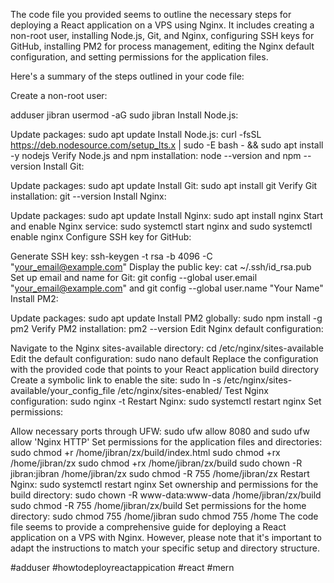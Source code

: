 The code file you provided seems to outline the necessary steps for deploying a React application on a VPS using Nginx. It includes creating a non-root user, installing Node.js, Git, and Nginx, configuring SSH keys for GitHub, installing PM2 for process management, editing the Nginx default configuration, and setting permissions for the application files.

Here's a summary of the steps outlined in your code file:

Create a non-root user:

adduser jibran
usermod -aG sudo jibran
Install Node.js:

Update packages: sudo apt update
Install Node.js: curl -fsSL https://deb.nodesource.com/setup_lts.x | sudo -E bash - && sudo apt install -y nodejs
Verify Node.js and npm installation: node --version and npm --version
Install Git:

Update packages: sudo apt update
Install Git: sudo apt install git
Verify Git installation: git --version
Install Nginx:

Update packages: sudo apt update
Install Nginx: sudo apt install nginx
Start and enable Nginx service: sudo systemctl start nginx and sudo systemctl enable nginx
Configure SSH key for GitHub:

Generate SSH key: ssh-keygen -t rsa -b 4096 -C "your_email@example.com"
Display the public key: cat ~/.ssh/id_rsa.pub
Set up email and name for Git: git config --global user.email "your_email@example.com" and git config --global user.name "Your Name"
Install PM2:

Update packages: sudo apt update
Install PM2 globally: sudo npm install -g pm2
Verify PM2 installation: pm2 --version
Edit Nginx default configuration:

Navigate to the Nginx sites-available directory: cd /etc/nginx/sites-available
Edit the default configuration: sudo nano default
Replace the configuration with the provided code that points to your React application build directory
Create a symbolic link to enable the site: sudo ln -s /etc/nginx/sites-available/your_config_file /etc/nginx/sites-enabled/
Test Nginx configuration: sudo nginx -t
Restart Nginx: sudo systemctl restart nginx
Set permissions:

Allow necessary ports through UFW: sudo ufw allow 8080 and sudo ufw allow 'Nginx HTTP'
Set permissions for the application files and directories:
sudo chmod +r /home/jibran/zx/build/index.html
sudo chmod +rx /home/jibran/zx
sudo chmod +rx /home/jibran/zx/build
sudo chown -R jibran:jibran /home/jibran/zx
sudo chmod -R 755 /home/jibran/zx
Restart Nginx: sudo systemctl restart nginx
Set ownership and permissions for the build directory:
sudo chown -R www-data:www-data /home/jibran/zx/build
sudo chmod -R 755 /home/jibran/zx/build
Set permissions for the home directory:
sudo chmod 755 /home/jibran
sudo chmod 755 /home
The code file seems to provide a comprehensive guide for deploying a React application on a VPS with Nginx. However, please note that it's important to adapt the instructions to match your specific setup and directory structure.


#adduser #howtodeployreactappication #react #mern
